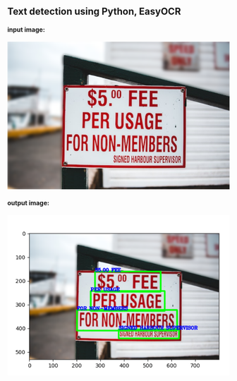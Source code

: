 ## Text detection using Python, EasyOCR


#### input image:
![Alt text1](/data/test2.png)


#### output image:
![Alt text2](/images/test2.png)